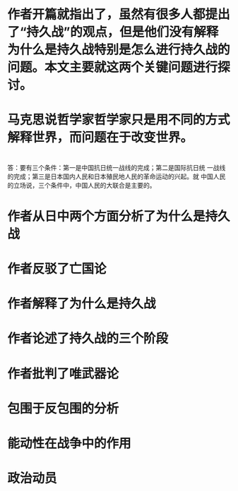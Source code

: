 # 作者开篇就指出了，虽然有很多人都提出了“持久战”的观点，但是他们没有解释为什么是持久战特别是怎么进行持久战的问题。本文主要就这两个关键问题进行探讨。
# 马克思说哲学家哲学家只是用不同的方式解释世界，而问题在于改变世界。
# 
   答：要有三个条件：第一是中国抗日统一战线的完成；第二是国际抗日统 一战线的完成；第三是日本国内人民和日本殖民地人民的革命运动的兴起。就 中国人民的立场说，三个条件中，中国人民的大联合是主要的。 
   
   # 作者从日中两个方面分析了为什么是持久战
   
   # 作者反驳了亡国论
   
   # 作者解释了为什么是持久战
   
   # 作者论述了持久战的三个阶段
   
   # 作者批判了唯武器论
   
   # 包围于反包围的分析
   
   # 能动性在战争中的作用
   
   # 政治动员
   
   
